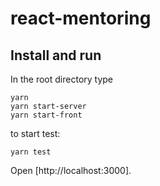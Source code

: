 # react-mentoring

## Install and run

In the root directory type

```
yarn
yarn start-server
yarn start-front
```
to start test:
```
yarn test 
```

Open [http://localhost:3000].